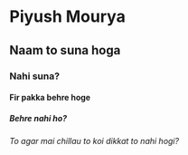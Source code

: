 # Piyush Mourya
## Naam to suna hoga
### Nahi suna?
#### Fir pakka behre hoge
##### Behre nahi ho?
###### To agar mai chillau to koi dikkat to nahi hogi?
